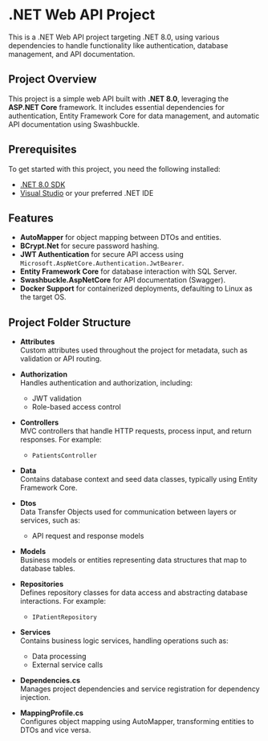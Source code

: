 # .NET Web API Project

This is a .NET Web API project targeting .NET 8.0, using various dependencies to handle functionality like authentication, database management, and API documentation.

## Project Overview

This project is a simple web API built with **.NET 8.0**, leveraging the **ASP.NET Core** framework. It includes essential dependencies for authentication, Entity Framework Core for data management, and automatic API documentation using Swashbuckle.

## Prerequisites

To get started with this project, you need the following installed:

- [.NET 8.0 SDK](https://dotnet.microsoft.com/download/dotnet)
- [Visual Studio](https://visualstudio.microsoft.com/) or your preferred .NET IDE

## Features

- **AutoMapper** for object mapping between DTOs and entities.
- **BCrypt.Net** for secure password hashing.
- **JWT Authentication** for secure API access using `Microsoft.AspNetCore.Authentication.JwtBearer`.
- **Entity Framework Core** for database interaction with SQL Server.
- **Swashbuckle.AspNetCore** for API documentation (Swagger).
- **Docker Support** for containerized deployments, defaulting to Linux as the target OS.

## Project Folder Structure

- **Attributes**  
  Custom attributes used throughout the project for metadata, such as validation or API routing.

- **Authorization**  
  Handles authentication and authorization, including:

  - JWT validation
  - Role-based access control

- **Controllers**  
  MVC controllers that handle HTTP requests, process input, and return responses. For example:

  - `PatientsController`

- **Data**  
  Contains database context and seed data classes, typically using Entity Framework Core.

- **Dtos**  
  Data Transfer Objects used for communication between layers or services, such as:

  - API request and response models

- **Models**  
  Business models or entities representing data structures that map to database tables.

- **Repositories**  
  Defines repository classes for data access and abstracting database interactions. For example:

  - `IPatientRepository`

- **Services**  
  Contains business logic services, handling operations such as:

  - Data processing
  - External service calls

- **Dependencies.cs**  
  Manages project dependencies and service registration for dependency injection.

- **MappingProfile.cs**  
  Configures object mapping using AutoMapper, transforming entities to DTOs and vice versa.
